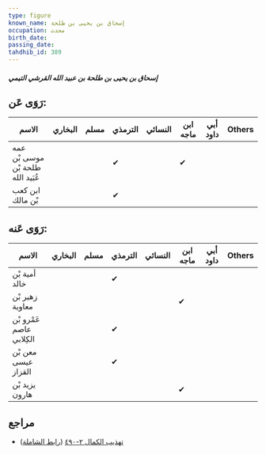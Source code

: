 ```yaml
---
type: figure
known_name: إسحاق بن يحيى بن طلحة
occupation: محدث
birth_date:
passing_date:
tahdhib_id: 389
---
```

##### إسحاق بن يحيى بن طلحة بن عبيد الله القرشي التيمي

## رَوَى عَن:
| الاسم                             | البخاري | مسلم | الترمذي | النسائي | ابن ماجه | أبي داود | Others |
| --------------------------------- | ------- | ---- | ------- | ------- | -------- | -------- | ------ |
| عمه موسى بْن طلحة بْن عُبَيد الله |         |      | ✔       |         | ✔        |          |        |
| ابن كعب بْن مالك                  |         |      | ✔       |         |          |          |        |
## رَوَى عَنه:
| الاسم                    | البخاري | مسلم | الترمذي | النسائي | ابن ماجه | أبي داود | Others |
| ------------------------ | ------- | ---- | ------- | ------- | -------- | -------- | ------ |
| أمية بْن خالد            |         |      | ✔       |         |          |          |        |
| زهير بْن معاوية          |         |      |         |         | ✔        |          |        |
| عَمْرو بْن عاصم الكِلابي |         |      | ✔       |         |          |          |        |
| معن بْن عيسى القزاز      |         |      | ✔       |         |          |          |        |
| يزيد بْن هارون           |         |      |         |         | ✔        |          |        |
## مراجع
- [تهذيب الكمال ٢-٤٩٠](obsidian://open?vault=Tahdhib-al-Kamal&file=Figures/٣٨٩-إسحاق%20بن%20يحيى%20بن%20طلحة%20بن%20عبيد%20الله%20القرشي%20التيمي) ([رابط الشاملة](https://shamela.ws/book/3722/971))